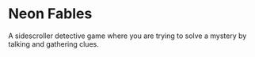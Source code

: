 # Neon Fables

A sidescroller detective game where you are trying to solve a mystery by talking and gathering clues.
 
